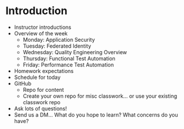 # Introduction

* Instructor introductions
* Overview of the week
  * Monday: Application Security
  * Tuesday: Federated Identity
  * Wednesday: Quality Engineering Overview
  * Thursday: Functional Test Automation
  * Friday: Performance Test Automation
* Homework expectations
* Schedule for today
* GitHub
  * Repo for content
  * Create your own repo for misc classwork... or use your existing classwork repo
* Ask lots of questions!
* Send us a DM... What do you hope to learn? What concerns do you have?
